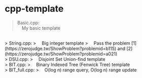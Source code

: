 # cpp-template
> Basic.cpp:  
> &emsp;My basic template
<br>
> String.cpp:  
> &emsp;Big integer template  
> &emsp;Pass the problem [1](https://zerojudge.tw/ShowProblem?problemid=b115) and [2](https://zerojudge.tw/ShowProblem?problemid=a021)
<br>
> DSU.cpp:  
> &emsp;Disjoint Set Union-find template
<br>
> BIT.cpp:  
> &emsp;Binary Indexed Tree (Fenwick Tree) template
<br>
> BIT_full.cpp:  
> &emsp;O(log n) range query, O(log n) range update
